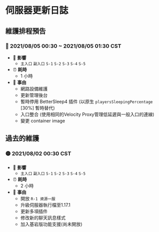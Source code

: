 # 伺服器更新日誌

## 維護排程預告

### 🔴 2021/08/05 00:30 ~ 2021/08/05 01:30 CST
  
- 🚧 **影響**
  - `主入口` `副入口` `S-1` `S-2` `S-3` `S-4` `S-5`
- ⏰ **耗時**
  - 1 小時
- 📑 **事由**
  - 網路設備維護
  - 更新管理後台
  - 暫時停用 BetterSleep4 插件 (以原生 `playersSleepingPercentage` [30%] 暫時替代)
  - 入口整合 (使用相同的Velocity Proxy管理低延遲與一般入口的連線)
  - 變更 container image

## 過去的維護

### 🟡 2021/08/02 00:30 CST

- 🚧 **影響**
  - `主入口` `副入口` `S-1` `S-2` `S-3` `S-4` `S-5`
- ⏰ **耗時**
  - 2 小時
- 📑 **事由**
  - 開放 `R-1 資源一服`
  - 升級伺服器執行檔至1.17.1
  - 更新多項插件
  - 修改新的聊天訊息樣式
  - 加入基岩版功能支援(尚未開放)
